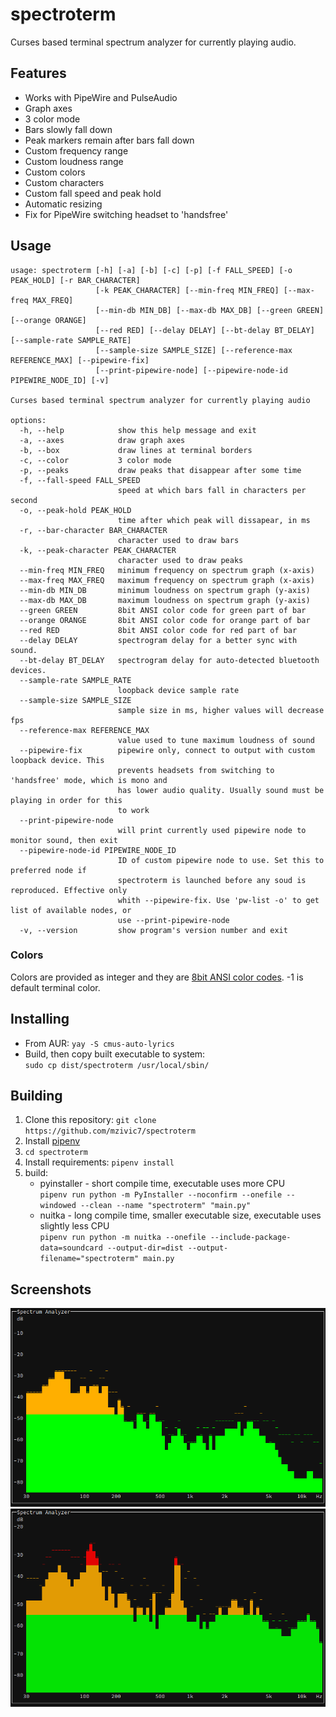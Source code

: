 # spectroterm
Curses based terminal spectrum analyzer for currently playing audio.


## Features
- Works with PipeWire and PulseAudio
- Graph axes
- 3 color mode
- Bars slowly fall down
- Peak markers remain after bars fall down
- Custom frequency range
- Custom loudness range
- Custom colors
- Custom characters
- Custom fall speed and peak hold
- Automatic resizing  
- Fix for PipeWire switching headset to 'handsfree'


## Usage
```
usage: spectroterm [-h] [-a] [-b] [-c] [-p] [-f FALL_SPEED] [-o PEAK_HOLD] [-r BAR_CHARACTER]
                   [-k PEAK_CHARACTER] [--min-freq MIN_FREQ] [--max-freq MAX_FREQ]
                   [--min-db MIN_DB] [--max-db MAX_DB] [--green GREEN] [--orange ORANGE]
                   [--red RED] [--delay DELAY] [--bt-delay BT_DELAY] [--sample-rate SAMPLE_RATE]
                   [--sample-size SAMPLE_SIZE] [--reference-max REFERENCE_MAX] [--pipewire-fix]
                   [--print-pipewire-node] [--pipewire-node-id PIPEWIRE_NODE_ID] [-v]

Curses based terminal spectrum analyzer for currently playing audio

options:
  -h, --help            show this help message and exit
  -a, --axes            draw graph axes
  -b, --box             draw lines at terminal borders
  -c, --color           3 color mode
  -p, --peaks           draw peaks that disappear after some time
  -f, --fall-speed FALL_SPEED
                        speed at which bars fall in characters per second
  -o, --peak-hold PEAK_HOLD
                        time after which peak will dissapear, in ms
  -r, --bar-character BAR_CHARACTER
                        character used to draw bars
  -k, --peak-character PEAK_CHARACTER
                        character used to draw peaks
  --min-freq MIN_FREQ   minimum frequency on spectrum graph (x-axis)
  --max-freq MAX_FREQ   maximum frequency on spectrum graph (x-axis)
  --min-db MIN_DB       minimum loudness on spectrum graph (y-axis)
  --max-db MAX_DB       maximum loudness on spectrum graph (y-axis)
  --green GREEN         8bit ANSI color code for green part of bar
  --orange ORANGE       8bit ANSI color code for orange part of bar
  --red RED             8bit ANSI color code for red part of bar
  --delay DELAY         spectrogram delay for a better sync with sound.
  --bt-delay BT_DELAY   spectrogram delay for auto-detected bluetooth devices.
  --sample-rate SAMPLE_RATE
                        loopback device sample rate
  --sample-size SAMPLE_SIZE
                        sample size in ms, higher values will decrease fps
  --reference-max REFERENCE_MAX
                        value used to tune maximum loudness of sound
  --pipewire-fix        pipewire only, connect to output with custom loopback device. This
                        prevents headsets from switching to 'handsfree' mode, which is mono and
                        has lower audio quality. Usually sound must be playing in order for this
                        to work
  --print-pipewire-node
                        will print currently used pipewire node to monitor sound, then exit
  --pipewire-node-id PIPEWIRE_NODE_ID
                        ID of custom pipewire node to use. Set this to preferred node if
                        spectroterm is launched before any soud is reproduced. Effective only
                        whith --pipewire-fix. Use 'pw-list -o' to get list of available nodes, or
                        use --print-pipewire-node
  -v, --version         show program's version number and exit

```

### Colors
Colors are provided as integer and they are [8bit ANSI color codes](https://gist.github.com/ConnerWill/d4b6c776b509add763e17f9f113fd25b#256-colors). -1 is default terminal color.


## Installing
- From AUR: `yay -S cmus-auto-lyrics`
- Build, then copy built executable to system:  
`sudo cp dist/spectroterm /usr/local/sbin/`


## Building
1. Clone this repository: `git clone https://github.com/mzivic7/spectroterm`
2. Install [pipenv](https://docs.pipenv.org/install/)
3. `cd spectroterm`
4. Install requirements: `pipenv install`
5. build:
    - pyinstaller - short compile time, executable uses more CPU  
    `pipenv run python -m PyInstaller --noconfirm --onefile --windowed --clean --name "spectroterm" "main.py"`
    - nuitka - long compile time, smaller executable size, executable uses slightly less CPU  
    `pipenv run python -m nuitka --onefile --include-package-data=soundcard --output-dir=dist --output-filename="spectroterm" main.py`


## Screenshots
![spectroterm screenshot 01](https://raw.githubusercontent.com/mzivic7/spectroterm/refs/heads/main/.github/screenshots/01.png)
![spectroterm screenshot 02](https://raw.githubusercontent.com/mzivic7/spectroterm/refs/heads/main/.github/screenshots/02.png)
